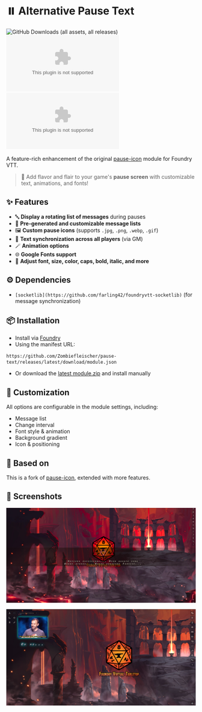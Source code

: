 # ⏸️ Alternative Pause Text

![GitHub Downloads (all assets, all releases)](https://img.shields.io/github/downloads/Zombiefleischer/pause-text/total?style=for-the-badge)
![GitHub Downloads (specific asset, all releases)](https://img.shields.io/github/downloads/Zombiefleischer/pause-text/module.zip?style=for-the-badge)
![GitHub Downloads (specific asset, latest release)](https://img.shields.io/github/downloads/Zombiefleischer/pause-text/latest/module.zip?sort=semver&style=for-the-badge)

A feature-rich enhancement of the original [pause-icon](https://gitlab.com/Freeze020/pause-icon/) module for Foundry VTT.

> 💬 Add flavor and flair to your game's **pause screen** with customizable text, animations, and fonts!

## ✨ Features

- 🔤 **Display a rotating list of messages** during pauses
- 📝 **Pre-generated and customizable message lists**
- 🖼️ **Custom pause icons** (supports `.jpg`, `.png`, `.webp`, `.gif`)
- 🔄 **Text synchronization across all players** (via GM)
- 🪄 **Animation options**
- 🌐 **Google Fonts support**
- 🎨 **Adjust font, size, color, caps, bold, italic, and more**

## ⚙️ Dependencies

- `[socketlib](https://github.com/farling42/foundryvtt-socketlib)` (for message synchronization)

## 📦 Installation

- Install via [Foundry](https://foundryvtt.com/packages/pause-text)
- Using the manifest URL:

```
https://github.com/Zombiefleischer/pause-text/releases/latest/download/module.json
```

- Or download the [latest module.zip](https://github.com/Zombiefleischer/pause-text/releases/latest) and install manually

## 🧩 Customization

All options are configurable in the module settings, including:

- Message list
- Change interval
- Font style & animation
- Background gradient
- Icon & positioning

## 🧠 Based on

This is a fork of [pause-icon](https://gitlab.com/Freeze020/pause-icon/), extended with more features.

## 📸 Screenshots

![Lots of changes and options](/media/Screenshot1.png)

![Gif in the corner, TPK incoming](/media/Screenshot2.png)
